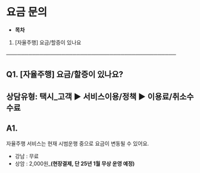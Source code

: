 # 요금 문의

* **목차**

1. [자율주행] 요금/할증이 있나요

──────────────────────────────────────────────

**Q1. [자율주행] 요금/할증이 있나요?**
--------------------------

상담유형: 택시\_고객 ▶ 서비스이용/정책 ▶ 이용료/취소수수료
-----------------------------------

**A1.**
-------

자율주행 서비스는 현재 시범운행 중으로 요금이 변동될 수 있어요.  
  
- 강남 : 무료   
- 상암 : 2,000원\_**(현장결제, 단 25년 1월 무상 운영 예정)**